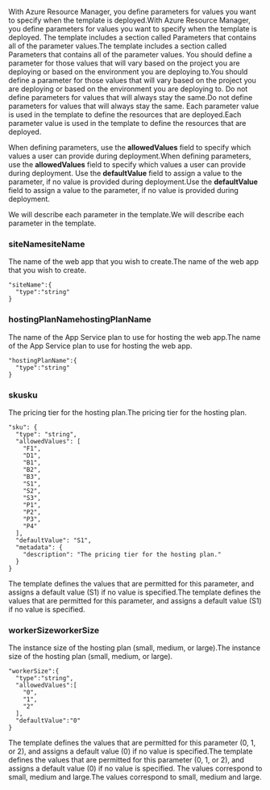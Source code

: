 <span data-ttu-id="e8cf8-101">With Azure Resource Manager, you define parameters for values you want to specify when the template is deployed.</span><span class="sxs-lookup"><span data-stu-id="e8cf8-101">With Azure Resource Manager, you define parameters for values you want to specify when the template is deployed.</span></span> <span data-ttu-id="e8cf8-102">The template includes a section called Parameters that contains all of the parameter values.</span><span class="sxs-lookup"><span data-stu-id="e8cf8-102">The template includes a section called Parameters that contains all of the parameter values.</span></span>
<span data-ttu-id="e8cf8-103">You should define a parameter for those values that will vary based on the project you are deploying or based on the environment you are deploying to.</span><span class="sxs-lookup"><span data-stu-id="e8cf8-103">You should define a parameter for those values that will vary based on the project you are deploying or based on the environment you are deploying to.</span></span> <span data-ttu-id="e8cf8-104">Do not define parameters for values that will always stay the same.</span><span class="sxs-lookup"><span data-stu-id="e8cf8-104">Do not define parameters for values that will always stay the same.</span></span> <span data-ttu-id="e8cf8-105">Each parameter value is used in the template to define the resources that are deployed.</span><span class="sxs-lookup"><span data-stu-id="e8cf8-105">Each parameter value is used in the template to define the resources that are deployed.</span></span> 

<span data-ttu-id="e8cf8-106">When defining parameters, use the **allowedValues** field to specify which values a user can provide during deployment.</span><span class="sxs-lookup"><span data-stu-id="e8cf8-106">When defining parameters, use the **allowedValues** field to specify which values a user can provide during deployment.</span></span> <span data-ttu-id="e8cf8-107">Use the **defaultValue** field to assign a value to the parameter, if no value is provided during deployment.</span><span class="sxs-lookup"><span data-stu-id="e8cf8-107">Use the **defaultValue** field to assign a value to the parameter, if no value is provided during deployment.</span></span>

<span data-ttu-id="e8cf8-108">We will describe each parameter in the template.</span><span class="sxs-lookup"><span data-stu-id="e8cf8-108">We will describe each parameter in the template.</span></span>

### <a name="sitename"></a><span data-ttu-id="e8cf8-109">siteName</span><span class="sxs-lookup"><span data-stu-id="e8cf8-109">siteName</span></span>
<span data-ttu-id="e8cf8-110">The name of the web app that you wish to create.</span><span class="sxs-lookup"><span data-stu-id="e8cf8-110">The name of the web app that you wish to create.</span></span>

    "siteName":{
      "type":"string"
    }

### <a name="hostingplanname"></a><span data-ttu-id="e8cf8-111">hostingPlanName</span><span class="sxs-lookup"><span data-stu-id="e8cf8-111">hostingPlanName</span></span>
<span data-ttu-id="e8cf8-112">The name of the App Service plan to use for hosting the web app.</span><span class="sxs-lookup"><span data-stu-id="e8cf8-112">The name of the App Service plan to use for hosting the web app.</span></span>

    "hostingPlanName":{
      "type":"string"
    }

### <a name="sku"></a><span data-ttu-id="e8cf8-113">sku</span><span class="sxs-lookup"><span data-stu-id="e8cf8-113">sku</span></span>
<span data-ttu-id="e8cf8-114">The pricing tier for the hosting plan.</span><span class="sxs-lookup"><span data-stu-id="e8cf8-114">The pricing tier for the hosting plan.</span></span>

    "sku": {
      "type": "string",
      "allowedValues": [
        "F1",
        "D1",
        "B1",
        "B2",
        "B3",
        "S1",
        "S2",
        "S3",
        "P1",
        "P2",
        "P3",
        "P4"
      ],
      "defaultValue": "S1",
      "metadata": {
        "description": "The pricing tier for the hosting plan."
      }
    }

<span data-ttu-id="e8cf8-115">The template defines the values that are permitted for this parameter, and assigns a default value (S1) if no value is specified.</span><span class="sxs-lookup"><span data-stu-id="e8cf8-115">The template defines the values that are permitted for this parameter, and assigns a default value (S1) if no value is specified.</span></span>

### <a name="workersize"></a><span data-ttu-id="e8cf8-116">workerSize</span><span class="sxs-lookup"><span data-stu-id="e8cf8-116">workerSize</span></span>
<span data-ttu-id="e8cf8-117">The instance size of the hosting plan (small, medium, or large).</span><span class="sxs-lookup"><span data-stu-id="e8cf8-117">The instance size of the hosting plan (small, medium, or large).</span></span>

    "workerSize":{
      "type":"string",
      "allowedValues":[
        "0",
        "1",
        "2"
      ],
      "defaultValue":"0"
    }

<span data-ttu-id="e8cf8-118">The template defines the values that are permitted for this parameter (0, 1, or 2), and assigns a default value (0) if no value is specified.</span><span class="sxs-lookup"><span data-stu-id="e8cf8-118">The template defines the values that are permitted for this parameter (0, 1, or 2), and assigns a default value (0) if no value is specified.</span></span> <span data-ttu-id="e8cf8-119">The values correspond to small, medium and large.</span><span class="sxs-lookup"><span data-stu-id="e8cf8-119">The values correspond to small, medium and large.</span></span>

